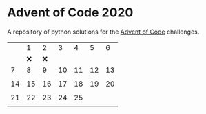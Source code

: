 # Advent of Code 2020

A repository of python solutions for the [Advent of Code](https://adventofcode.com/2020) challenges.

| | ||||||
|-|-|-|-|-|-|-|
||1|2|3|4|5|6|
| |❌ |❌ | | | |
|7|8|9|10|11|12|13
| | | | | | | |
|14|15|16|17|18|19|20|
| | | | | | | |
|21|22|23|24|25| | |
| | | | | | | |

